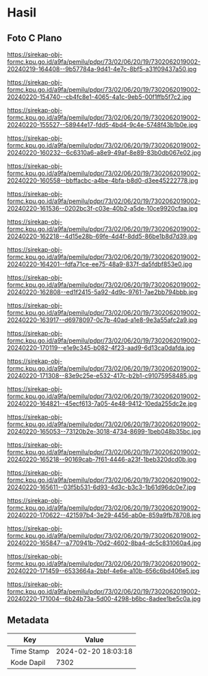 # Hasil

## Foto C Plano

https://sirekap-obj-formc.kpu.go.id/a9fa/pemilu/pdpr/73/02/06/20/19/7302062019002-20240219-164408--9b57784a-9d41-4e7c-8bf5-a31f09437a50.jpg

https://sirekap-obj-formc.kpu.go.id/a9fa/pemilu/pdpr/73/02/06/20/19/7302062019002-20240220-154740--cb4fc8e1-4065-4a1c-9eb5-00f1ffb5f7c2.jpg

https://sirekap-obj-formc.kpu.go.id/a9fa/pemilu/pdpr/73/02/06/20/19/7302062019002-20240220-155527--58944e17-fdd5-4bd4-9c4e-5748f43b1b0e.jpg

https://sirekap-obj-formc.kpu.go.id/a9fa/pemilu/pdpr/73/02/06/20/19/7302062019002-20240220-160232--6c6310a6-a8e9-49af-8e89-83b0db067e02.jpg

https://sirekap-obj-formc.kpu.go.id/a9fa/pemilu/pdpr/73/02/06/20/19/7302062019002-20240220-160558--bbffacbc-a4be-4bfa-b8d0-d3ee45222778.jpg

https://sirekap-obj-formc.kpu.go.id/a9fa/pemilu/pdpr/73/02/06/20/19/7302062019002-20240220-161536--0202bc3f-c03e-40b2-a5de-10ce9920cfaa.jpg

https://sirekap-obj-formc.kpu.go.id/a9fa/pemilu/pdpr/73/02/06/20/19/7302062019002-20240220-162218--4d15e28b-69fe-4d4f-8dd5-86be1b8d7d39.jpg

https://sirekap-obj-formc.kpu.go.id/a9fa/pemilu/pdpr/73/02/06/20/19/7302062019002-20240220-164201--fdfa71ce-ee75-48a9-837f-da5fdbf853e0.jpg

https://sirekap-obj-formc.kpu.go.id/a9fa/pemilu/pdpr/73/02/06/20/19/7302062019002-20240220-162808--ed1f2415-5a92-4d9c-9761-7ae2bb794bbb.jpg

https://sirekap-obj-formc.kpu.go.id/a9fa/pemilu/pdpr/73/02/06/20/19/7302062019002-20240220-163917--d6978097-0c7b-40ad-a1e8-9e3a55afc2a9.jpg

https://sirekap-obj-formc.kpu.go.id/a9fa/pemilu/pdpr/73/02/06/20/19/7302062019002-20240220-170119--e1e9c345-b082-4f23-aad9-6d13ca0dafda.jpg

https://sirekap-obj-formc.kpu.go.id/a9fa/pemilu/pdpr/73/02/06/20/19/7302062019002-20240220-171308--83e9c25e-e532-417c-b2b1-c91075958485.jpg

https://sirekap-obj-formc.kpu.go.id/a9fa/pemilu/pdpr/73/02/06/20/19/7302062019002-20240220-164821--45ecf613-7a05-4e48-9412-10eda255dc2e.jpg

https://sirekap-obj-formc.kpu.go.id/a9fa/pemilu/pdpr/73/02/06/20/19/7302062019002-20240220-165053--73120b2e-3018-4734-8699-1beb048b35bc.jpg

https://sirekap-obj-formc.kpu.go.id/a9fa/pemilu/pdpr/73/02/06/20/19/7302062019002-20240220-165218--90169cab-7f61-4446-a23f-1beb320dcd0b.jpg

https://sirekap-obj-formc.kpu.go.id/a9fa/pemilu/pdpr/73/02/06/20/19/7302062019002-20240220-165611--03f5b531-6d93-4d3c-b3c3-1b61d96dc0e7.jpg

https://sirekap-obj-formc.kpu.go.id/a9fa/pemilu/pdpr/73/02/06/20/19/7302062019002-20240220-170622--421597b4-3e29-4456-ab0e-859a9fb78708.jpg

https://sirekap-obj-formc.kpu.go.id/a9fa/pemilu/pdpr/73/02/06/20/19/7302062019002-20240220-165847--a770941b-70d2-4602-8ba4-dc5c831060a4.jpg

https://sirekap-obj-formc.kpu.go.id/a9fa/pemilu/pdpr/73/02/06/20/19/7302062019002-20240220-171459--6533664a-2bbf-4e6e-a10b-656c6bd406e5.jpg

https://sirekap-obj-formc.kpu.go.id/a9fa/pemilu/pdpr/73/02/06/20/19/7302062019002-20240220-171004--6b24b73a-5d00-4298-b6bc-8adee1be5c0a.jpg


## Metadata

| Key        | Value               |
| ---------- | ------------------- |
| Time Stamp | 2024-02-20 18:03:18 |
| Kode Dapil | 7302                |



